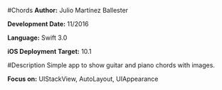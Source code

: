 #Chords
**Author:** Julio Martínez Ballester

**Development Date:** 11/2016

**Language:** Swift 3.0

**iOS Deployment Target:** 10.1

#Description
Simple app to show guitar and piano chords with images.

**Focus on:** UIStackView, AutoLayout, UIAppearance 

